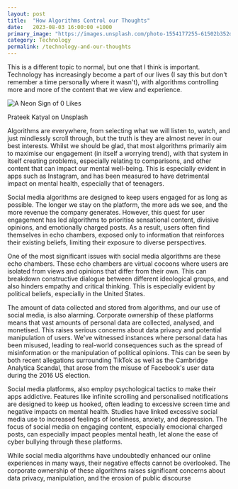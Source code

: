 ```yaml
---
layout: post
title:  "How Algorithms Control our Thoughts"
date:   2023-08-03 16:00:00 +1000
primary_image: "https://images.unsplash.com/photo-1554177255-61502b352de3?ixlib=rb-4.0.3&ixid=M3wxMjA3fDB8MHxwaG90by1wYWdlfHx8fGVufDB8fHx8fA%3D%3D&auto=format&fit=crop&w=1740&q=80"
category: Technology
permalink: /technology-and-our-thoughts
---
```


This is a different topic to normal, but one that I think is important. Technology has increasingly become a part of our lives (I say this but don't remember a time personally where it wasn't), with algorithms controlling more and more of the content that we view and experience. 

![A Neon Sign of 0 Likes](https://images.unsplash.com/photo-1554177255-61502b352de3?ixlib=rb-4.0.3&ixid=M3wxMjA3fDB8MHxwaG90by1wYWdlfHx8fGVufDB8fHx8fA%3D%3D&auto=format&fit=crop&w=1740&q=80)

<span data-nosnippet class="caption">Prateek Katyal on  Unsplash
</span>

Algorithms are everywhere, from selecting what we will listen to, watch, and just mindlessly scroll through, but the truth is they are almost never in our best interests. Whilst we should be glad, that most algorithms primarily aim to maximise our engagement (in itself a worrying trend), with that system in itself creating problems, especially relating to comparisons, and other content that can impact our mental well-being. This is especially evident in apps such as Instagram, and has been measured to have detrimental impact on mental health, especially that of teenagers.

Social media algorithms are designed to keep users engaged for as long as possible. The longer we stay on the platform, the more ads we see, and the more revenue the company generates. However, this quest for user engagement has led algorithms to prioritise sensational content, divisive opinions, and emotionally charged posts. As a result, users often find themselves in echo chambers, exposed only to information that reinforces their existing beliefs, limiting their exposure to diverse perspectives.

One of the most significant issues with social media algorithms are these echo chambers. These echo chambers are virtual cocoons where users are isolated from views and opinions that differ from their own. This can breakdown constructive dialogue between different ideological groups, and also hinders empathy and critical thinking. This is especially evident by political beliefs, especially in the United States. 

The amount of data collected and stored from algorithms, and our use of social media, is also alarming. Corporate ownership of these platforms means that vast amounts of personal data are collected, analysed, and monetised. This raises serious concerns about data privacy and potential manipulation of users. We've witnessed instances where personal data has been misused, leading to real-world consequences such as the spread of misinformation or the manipulation of political opinions. This can be seen by both recent allegations surrounding TikTok as well as the Cambridge Analytica Scandal, that arose from the misuse of Facebook's user data during the 2016 US election.

Social media platforms, also employ psychological tactics to make their apps addictive. Features like infinite scrolling and personalised notifications are designed to keep us hooked, often leading to excessive screen time and negative impacts on mental health. Studies have linked excessive social media use to increased feelings of loneliness, anxiety, and depression. The focus of social media on engaging content, especially emocional charged posts, can especially impact peoples mental heath, let alone the ease of cyber bullying through these platforms.

While social media algorithms have undoubtedly enhanced our online experiences in many ways, their negative effects cannot be overlooked. The corporate ownership of these algorithms raises significant concerns about data privacy, manipulation, and the erosion of public discourse
